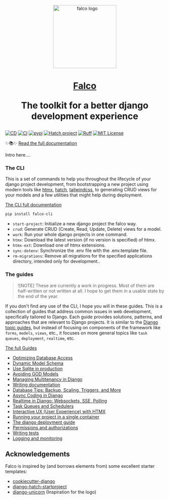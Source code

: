 <p align="center">
  <a href="https://falco.oluwatobi.dev/"><img src="https://raw.githubusercontent.com/Tobi-De/falco/main/assets/falco-logo.svg" alt="falco logo" height="200"/></a>
</p>

<h1 align="center">
  <a href="https://www.django-unicorn.com/">Falco</a>
  <p>The toolkit for a better django development experience</p>
</h1>

[![CD](https://github.com/Tobi-De/falco/actions/workflows/deploy.yml/badge.svg)](https://github.com/Tobi-De/falco/actions/workflows/deploy.yml)
[![CI](https://github.com/Tobi-De/falco/actions/workflows/test.yml/badge.svg)](https://github.com/Tobi-De/falco/actions/workflows/test.yml)
[![pypi](https://badge.fury.io/py/falco-cli.svg)](https://pypi.org/project/falco-cli/)
[![Hatch project](https://img.shields.io/badge/%F0%9F%A5%9A-Hatch-4051b5.svg)](https://github.com/pypa/hatch)
[![Ruff](https://img.shields.io/endpoint?url=https://raw.githubusercontent.com/astral-sh/ruff/main/assets/badge/v2.json)](https://github.com/astral-sh/ruff)
[![MIT License](https://img.shields.io/badge/license-MIT-blue.svg)](https://github.com/Tobi-De/falco/blob/main/LICENSE)

✨📚✨ [Read the full documentation](https://falco.oluwatobi.dev)

Intro here....

### The CLI

This is a set of commands to help you throughout the lifecycle of your django project development, from bootstrapping a new project using modern tools like [htmx](https://htmx.org), [hatch](https://github.com/pypa/hatch), [tailwindcss](https://tailwindcss.com/), to generating CRUD views for your models and a few utilities that might help during deployment.

[The CLI full documentation](https://falco.oluwatobi.dev/the_cli/)

```sh
pip install falco-cli
```

- `start-project`: Initialize a new django project the falco way.
- `crud`: Generate CRUD (Create, Read, Update, Delete) views for a model.
- `work`: Run your whole django projects in one command.
- `htmx`: Download the latest version (if no version is specified) of htmx.
- `htmx-ext`: Download one of htmx extensions.
- `sync-dotenv`: Synchronize the .env file with the .env.template file.
- `rm-migrations`: Remove all migrations for the specified applications directory, intended only for development..


### The guides

> ![NOTE] These are currently a work in progress. Most of them are half-written or not written at all. I hope to get them in a usable state by the end of the year.

If you don't find any use of the CLI, I hope you will in these guides. This is a collection of guides that address common issues in web development, specifically tailored to Django. Each guide provides solutions, patterns, and approaches that are relevant to Django projects. It is similar to the [Django topic guides](https://docs.djangoproject.com/en/5.0/topics/), but instead of focusing on components of the framework like `forms`, `models`, `views`, etc., it focuses on more general topics like `task queues`, `deployment`, `realtime`, etc.

[The full Guides](https://falco.oluwatobi.dev/guides/)


<!-- GUIDES-LIST:START -->
- [Optimizing Database Access](https://falco.oluwatobi.dev/guides/optimizing_database_access.html)
- [Dynamic Model Schema](https://falco.oluwatobi.dev/guides/dynamic_model_schema.html)
- [Use Sqlite in production](https://falco.oluwatobi.dev/guides/use_sqlite_in_production.html)
- [Avoiding GOD Models](https://falco.oluwatobi.dev/guides/avoiding_god_models.html)
- [Managing Multitenancy in Django](https://falco.oluwatobi.dev/guides/multitenancy.html)
- [Writing documentation](https://falco.oluwatobi.dev/guides/writing_documentation.html)
- [Database Tips: Backup, Scaling, Triggers, and More](https://falco.oluwatobi.dev/guides/database_tips.html)
- [Async Coding in Django](https://falco.oluwatobi.dev/guides/writting_async_code.html)
- [Realtime in Django: Websockets, SSE, Polling](https://falco.oluwatobi.dev/guides/realtime.html)
- [Task Queues and Schedulers](https://falco.oluwatobi.dev/guides/task_queues_and_schedulers.html)
- [Interactive UX (User Experience) with HTMX](https://falco.oluwatobi.dev/guides/interactive_user_experience_with_htmx.html)
- [Running your project in a single container](https://falco.oluwatobi.dev/guides/running_project_in_a_container.html)
- [The django deployment guide](https://falco.oluwatobi.dev/guides/deployment.html)
- [Permissions and authorizations](https://falco.oluwatobi.dev/guides/permissions_and_authorization.html)
- [Writing tests](https://falco.oluwatobi.dev/guides/writing_tests.html)
- [Logging and monitoring](https://falco.oluwatobi.dev/guides/logging_and_monitoring.html)
<!-- GUIDES-LIST:END -->

## Acknowledgements

Falco is inspired by (and borrows elements from) some excellent starter templates:

- [cookiecutter-django](https://github.com/cookiecutter/cookiecutter-django)
- [django-hatch-startproject](https://github.com/oliverandrich/django-hatch-startproject)
- [django-unicorn](https://github.com/adamghill/django-unicorn) (Inspiration for the logo)

